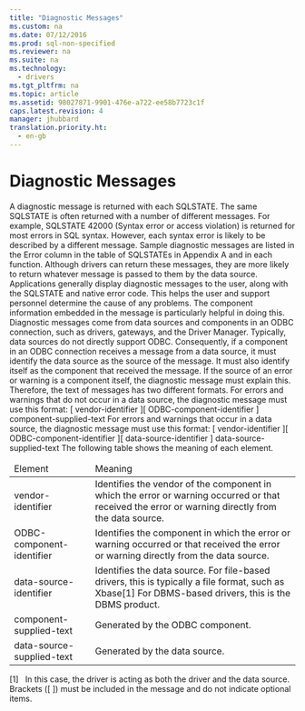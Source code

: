 ```yaml
---
title: "Diagnostic Messages"
ms.custom: na
ms.date: 07/12/2016
ms.prod: sql-non-specified
ms.reviewer: na
ms.suite: na
ms.technology: 
  - drivers
ms.tgt_pltfrm: na
ms.topic: article
ms.assetid: 98027871-9901-476e-a722-ee58b7723c1f
caps.latest.revision: 4
manager: jhubbard
translation.priority.ht: 
  - en-gb
---
```

# Diagnostic Messages
<?xml version="1.0" encoding="utf-8"?>
<developerConceptualDocument xmlns="http://ddue.schemas.microsoft.com/authoring/2003/5" xmlns:xlink="http://www.w3.org/1999/xlink" xmlns:xsi="http://www.w3.org/2001/XMLSchema-instance" xsi:schemaLocation="http://ddue.schemas.microsoft.com/authoring/2003/5 http://dduestorage.blob.core.windows.net/ddueschema/developer.xsd">
  <introduction>
    <para>A diagnostic message is returned with each SQLSTATE. The same SQLSTATE is often returned with a number of different messages. For example, SQLSTATE 42000 (Syntax error or access violation) is returned for most errors in SQL syntax. However, each syntax error is likely to be described by a different message.</para>
    <para>Sample diagnostic messages are listed in the Error column in the table of SQLSTATEs in Appendix A and in each function. Although drivers can return these messages, they are more likely to return whatever message is passed to them by the data source.</para>
    <para>Applications generally display diagnostic messages to the user, along with the SQLSTATE and native error code. This helps the user and support personnel determine the cause of any problems. The component information embedded in the message is particularly helpful in doing this.</para>
    <para>Diagnostic messages come from data sources and components in an ODBC connection, such as drivers, gateways, and the Driver Manager. Typically, data sources do not directly support ODBC. Consequently, if a component in an ODBC connection receives a message from a data source, it must identify the data source as the source of the message. It must also identify itself as the component that received the message.</para>
    <para>If the source of an error or warning is a component itself, the diagnostic message must explain this. Therefore, the text of messages has two different formats. For errors and warnings that do not occur in a data source, the diagnostic message must use this format:</para>
    <para>         <legacyBold>[</legacyBold>         <legacyItalic>vendor-identifier</legacyItalic>         <legacyBold>][</legacyBold>         <legacyItalic>ODBC-component-identifier</legacyItalic>         <legacyBold>]</legacyBold>         <legacyItalic>component-supplied-text</legacyItalic>       </para>
    <para>For errors and warnings that occur in a data source, the diagnostic message must use this format:</para>
    <para>         <legacyBold>[</legacyBold>         <legacyItalic>vendor-identifier</legacyItalic>         <legacyBold>][</legacyBold>         <legacyItalic>ODBC-component-identifier</legacyItalic>         <legacyBold>][</legacyBold>         <legacyItalic>data-source-identifier</legacyItalic>         <legacyBold>]</legacyBold>         <legacyItalic>data-source-supplied-text</legacyItalic>       </para>
    <para>The following table shows the meaning of each element.</para>
    <table xmlns:caps="http://schemas.microsoft.com/build/caps/2013/11">
      <thead>
        <tr>
          <TD>
            <para>Element</para>
          </TD>
          <TD>
            <para>Meaning</para>
          </TD>
        </tr>
      </thead>
      <tbody>
        <tr>
          <TD>
            <para>               <legacyItalic>vendor-identifier</legacyItalic>             </para>
          </TD>
          <TD>
            <para>Identifies the vendor of the component in which the error or warning occurred or that received the error or warning directly from the data source.</para>
          </TD>
        </tr>
        <tr>
          <TD>
            <para>               <legacyItalic>ODBC-component-identifier</legacyItalic>             </para>
          </TD>
          <TD>
            <para>Identifies the component in which the error or warning occurred or that received the error or warning directly from the data source.</para>
          </TD>
        </tr>
        <tr>
          <TD>
            <para>               <legacyItalic>data-source-identifier</legacyItalic>             </para>
          </TD>
          <TD>
            <para>Identifies the data source. For file-based drivers, this is typically a file format, such as Xbase[1] For DBMS-based drivers, this is the DBMS product.</para>
          </TD>
        </tr>
        <tr>
          <TD>
            <para>               <legacyItalic>component-supplied-text</legacyItalic>             </para>
          </TD>
          <TD>
            <para>Generated by the ODBC component.</para>
          </TD>
        </tr>
        <tr>
          <TD>
            <para>               <legacyItalic>data-source-supplied-text</legacyItalic>             </para>
          </TD>
          <TD>
            <para>Generated by the data source.</para>
          </TD>
        </tr>
      </tbody>
    </table>
    <para>[1]   In this case, the driver is acting as both the driver and the data source.</para>
    <para>Brackets (<legacyBold>[ ]</legacyBold>) must be included in the message and do not indicate optional items.</para>
  </introduction>
  <relatedTopics />
</developerConceptualDocument>